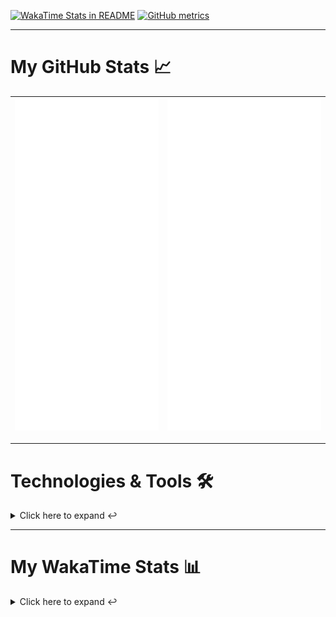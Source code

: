 [![WakaTime Stats in README](https://github.com/LOsioChico/LOsioChico/actions/workflows/waka.yml/badge.svg)](https://github.com/LOsioChico/LOsioChico/actions/workflows/waka.yml) [![GitHub metrics](https://github.com/LOsioChico/LOsioChico/actions/workflows/metrics.yml/badge.svg)](https://github.com/LOsioChico/LOsioChico/actions/workflows/metrics.yml)

---

# My GitHub Stats 📈

| ![](./assets/metrics.svg) | ![](./assets/metrics2.svg) |
| ------------------------- | -------------------------- |

---

# Technologies & Tools 🛠️

<details>
<summary>Click here to expand ↩️</summary>
<br>

## Programming Languages

[![HTML5](https://img.shields.io/badge/HTML5-E34F26?style=for-the-badge&logo=html5&logoColor=white)](https://developer.mozilla.org/en-US/docs/Web/HTML)
[![CSS3](https://img.shields.io/badge/CSS3-1572B6?style=for-the-badge&logo=css3&logoColor=white)](https://developer.mozilla.org/en-US/docs/Web/CSS)
[![JavaScript](https://img.shields.io/badge/JavaScript-F7DF1E?style=for-the-badge&logo=javascript&logoColor=black)](https://developer.mozilla.org/en-US/docs/Web/JavaScript)
[![TypeScript](https://img.shields.io/badge/TypeScript-007ACC?style=for-the-badge&logo=typescript&logoColor=white)](https://www.typescriptlang.org/)

## Web Development

[![React](https://img.shields.io/badge/React-%2361DAFB.svg?&style=for-the-badge&logo=react&logoColor=white)](https://reactjs.org/)
[![React Router Dom](https://img.shields.io/badge/React%20Router%20Dom-CA4245?style=for-the-badge&logo=react-router&logoColor=white)](https://reactrouter.com/)
[![Framer Motion](https://img.shields.io/badge/Framer%20Motion-000000?style=for-the-badge&logo=framer&logoColor=white)](https://www.framer.com/api/motion/)
[![React Query](https://img.shields.io/badge/React%20Query-FF4154?style=for-the-badge&logo=react&logoColor=white)](https://react-query.tanstack.com/)
![Zustand](https://img.shields.io/badge/zustand-%2320232a.svg?style=for-the-badge&logo=react&logoColor=%2361DAFB)

## Form Handling

[![React Hook Form](https://img.shields.io/badge/React%20Hook%20Form-0DAE8B?style=for-the-badge&logo=react-hook-form&logoColor=white)](https://react-hook-form.com/)
[![Zod](https://img.shields.io/badge/Zod-DF2935?style=for-the-badge&logo=typescript&logoColor=white)](https://github.com/colinhacks/zod)

## Web Development Tools

[![Vitest](https://img.shields.io/badge/Vitest-646CFF?style=for-the-badge&logo=vite&logoColor=white)](https://vitest.netlify.app/)
[![ESLint](https://img.shields.io/badge/ESLint-4B32C3?style=for-the-badge&logo=eslint&logoColor=white)](https://eslint.org/)
[![Prettier](https://img.shields.io/badge/Prettier-F7B93E?style=for-the-badge&logo=prettier&logoColor=black)](https://prettier.io/)
[![Tailwind CSS](https://img.shields.io/badge/Tailwind%20CSS-38B2AC?style=for-the-badge&logo=tailwind-css&logoColor=white)](https://tailwindcss.com/)

## Workflow Tools

[![Git](https://img.shields.io/badge/Git-F05032?style=for-the-badge&logo=git&logoColor=white)](https://git-scm.com/)
[![Visual Studio Code](https://img.shields.io/badge/Visual%20Studio%20Code-007ACC?style=for-the-badge&logo=visual-studio-code&logoColor=white)](https://code.visualstudio.com/)

</details>

---

# My WakaTime Stats 📊

<details>
<summary>Click here to expand ↩️</summary>
<br>

<!--START_SECTION:waka-->
![Code Time](http://img.shields.io/badge/Code%20Time-698%20hrs%207%20mins-blue)

![Lines of code](https://img.shields.io/badge/From%20Hello%20World%20I%27ve%20Written-465.5%20thousand%20lines%20of%20code-blue)

**🐱 My GitHub Data** 

> 📦 120.6 kB Used in GitHub's Storage 
 > 
> 🏆 973 Contributions in the Year 2023
 > 
> 🚫 Not Opted to Hire
 > 
> 📜 13 Public Repositories 
 > 
> 🔑 7 Private Repositories 
 > 
**I'm an Early 🐤** 

```text
🌞 Morning                933 commits         ██████░░░░░░░░░░░░░░░░░░░   25.09 % 
🌆 Daytime                1612 commits        ███████████░░░░░░░░░░░░░░   43.36 % 
🌃 Evening                593 commits         ████░░░░░░░░░░░░░░░░░░░░░   15.95 % 
🌙 Night                  580 commits         ████░░░░░░░░░░░░░░░░░░░░░   15.60 % 
```
📅 **I'm Most Productive on Wednesday** 

```text
Monday                   552 commits         ████░░░░░░░░░░░░░░░░░░░░░   14.85 % 
Tuesday                  384 commits         ███░░░░░░░░░░░░░░░░░░░░░░   10.33 % 
Wednesday                1168 commits        ████████░░░░░░░░░░░░░░░░░   31.41 % 
Thursday                 514 commits         ███░░░░░░░░░░░░░░░░░░░░░░   13.82 % 
Friday                   526 commits         ████░░░░░░░░░░░░░░░░░░░░░   14.15 % 
Saturday                 370 commits         ██░░░░░░░░░░░░░░░░░░░░░░░   09.95 % 
Sunday                   204 commits         █░░░░░░░░░░░░░░░░░░░░░░░░   05.49 % 
```


📊 **This Week I Spent My Time On** 

```text
💬 Programming Languages: 
TypeScript               5 hrs 48 mins       ████████████░░░░░░░░░░░░░   46.03 % 
JavaScript               3 hrs 21 mins       ███████░░░░░░░░░░░░░░░░░░   26.63 % 
JSON                     1 hr 33 mins        ███░░░░░░░░░░░░░░░░░░░░░░   12.42 % 
PowerShell               37 mins             █░░░░░░░░░░░░░░░░░░░░░░░░   04.91 % 
Ezhil                    13 mins             ░░░░░░░░░░░░░░░░░░░░░░░░░   01.84 % 
```

**I Mostly Code in TypeScript** 

```text
TypeScript               10 repos            ███████████░░░░░░░░░░░░░░   43.48 % 
JavaScript               9 repos             ██████████░░░░░░░░░░░░░░░   39.13 % 
CSS                      4 repos             ████░░░░░░░░░░░░░░░░░░░░░   17.39 % 
```




 Last Updated on 11/09/2023 00:43:28 UTC
<!--END_SECTION:waka-->

## </details>
